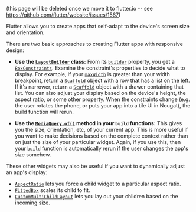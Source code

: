 (this page will be deleted once we move it to flutter.io -- see https://github.com/flutter/website/issues/1567)

Flutter allows you to create apps that self-adapt to the device's screen size and orientation.

There are two basic approaches to creating Flutter apps with responsive design:

+ **Use the [`LayoutBuilder`](https://docs.flutter.io/flutter/widgets/LayoutBuilder-class.html) class:** From its  [`builder`](https://docs.flutter.io/flutter/widgets/LayoutBuilder/builder.html) property, you get a [`BoxConstraints`](https://docs.flutter.io/flutter/rendering/BoxConstraints-class.html). Examine the constraint's  properties to decide what to display. For example, if your [`maxWidth`](https://docs.flutter.io/flutter/rendering/BoxConstraints/maxWidth.html) is greater than your width breakpoint, return a [`Scaffold`](https://docs.flutter.io/flutter/material/Scaffold-class.html) object with a row that has a list on the left. If it's narrower, return a [`Scaffold`](https://docs.flutter.io/flutter/material/Scaffold-class.html) object with a drawer containing that list. You can also adjust your display based on the device's height, the aspect ratio, or some other property. When the constraints change (e.g. the user rotates the phone, or puts your app into a tile UI in Nougat), the build function will rerun.

+ **Use the [`MediaQuery.of()`](https://docs.flutter.io/flutter/widgets/MediaQuery/of.html) method in your `build` functions:** This gives you the size, orientation, etc, of your current app. This is more useful if you want to make decisions based on the complete context rather than on just the size of your particular widget. Again, if you use this, then your `build` function is automatically rerun if the user changes the app's size somehow.

These other widgets may also be useful if you want to dynamically adjust an app's display:

+ [`AspectRatio`](https://docs.flutter.io/flutter/widgets/AspectRatio-class.html) lets you force a child widget to a particular aspect ratio.
+ [`FittedBox`](https://docs.flutter.io/flutter/widgets/FittedBox-class.html) scales its child to fit.
+ [`CustomMultiChildLayout`](https://docs.flutter.io/flutter/widgets/CustomMultiChildLayout-class.html) lets you lay out your children based on the incoming size.